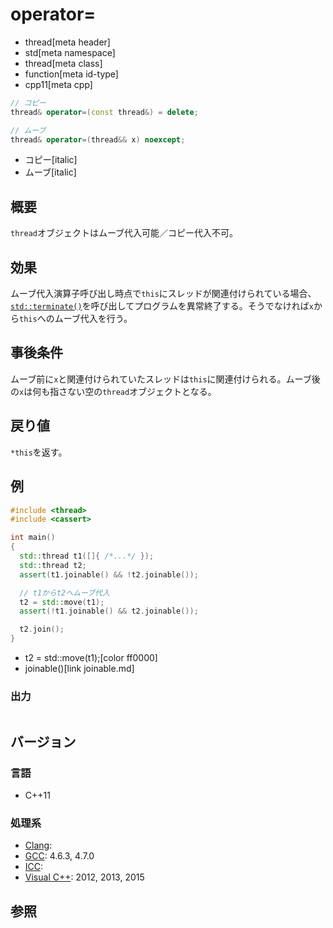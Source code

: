 # operator=
* thread[meta header]
* std[meta namespace]
* thread[meta class]
* function[meta id-type]
* cpp11[meta cpp]

```cpp
// コピー
thread& operator=(const thread&) = delete;

// ムーブ
thread& operator=(thread&& x) noexcept;
```
* コピー[italic]
* ムーブ[italic]

## 概要
`thread`オブジェクトはムーブ代入可能／コピー代入不可。


## 効果
ムーブ代入演算子呼び出し時点で`this`にスレッドが関連付けられている場合、[`std::terminate()`](/reference/exception/terminate.md)を呼び出してプログラムを異常終了する。そうでなければ`x`から`this`へのムーブ代入を行う。


## 事後条件
ムーブ前に`x`と関連付けられていたスレッドは`this`に関連付けられる。ムーブ後の`x`は何も指さない空の`thread`オブジェクトとなる。


## 戻り値
`*this`を返す。


## 例
```cpp example
#include <thread>
#include <cassert>

int main()
{
  std::thread t1([]{ /*...*/ });
  std::thread t2;
  assert(t1.joinable() && !t2.joinable());

  // t1からt2へムーブ代入
  t2 = std::move(t1);
  assert(!t1.joinable() && t2.joinable());

  t2.join();
}
```
* t2 = std::move(t1);[color ff0000]
* joinable()[link joinable.md]

### 出力
```
```

## バージョン
### 言語
- C++11

### 処理系
- [Clang](/implementation.md#clang):
- [GCC](/implementation.md#gcc): 4.6.3, 4.7.0
- [ICC](/implementation.md#icc):
- [Visual C++](/implementation.md#visual_cpp): 2012, 2013, 2015


## 参照



